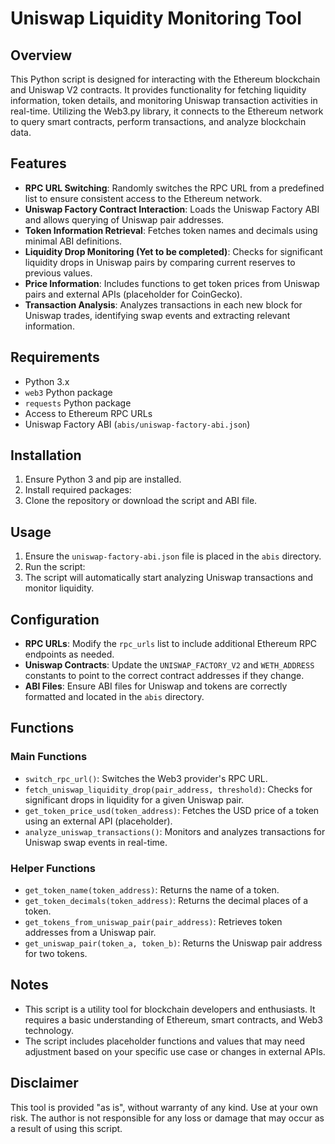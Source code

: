 # Uniswap Liquidity Monitoring Tool

## Overview

This Python script is designed for interacting with the Ethereum blockchain and Uniswap V2 contracts. It provides functionality for fetching liquidity information, token details, and monitoring Uniswap transaction activities in real-time. Utilizing the Web3.py library, it connects to the Ethereum network to query smart contracts, perform transactions, and analyze blockchain data.

## Features

- **RPC URL Switching**: Randomly switches the RPC URL from a predefined list to ensure consistent access to the Ethereum network.
- **Uniswap Factory Contract Interaction**: Loads the Uniswap Factory ABI and allows querying of Uniswap pair addresses.
- **Token Information Retrieval**: Fetches token names and decimals using minimal ABI definitions.
- **Liquidity Drop Monitoring (Yet to be completed)**: Checks for significant liquidity drops in Uniswap pairs by comparing current reserves to previous values.
- **Price Information**: Includes functions to get token prices from Uniswap pairs and external APIs (placeholder for CoinGecko).
- **Transaction Analysis**: Analyzes transactions in each new block for Uniswap trades, identifying swap events and extracting relevant information.

## Requirements

- Python 3.x
- `web3` Python package
- `requests` Python package
- Access to Ethereum RPC URLs
- Uniswap Factory ABI (`abis/uniswap-factory-abi.json`)

## Installation

1. Ensure Python 3 and pip are installed.
2. Install required packages:
3. Clone the repository or download the script and ABI file.

## Usage

1. Ensure the `uniswap-factory-abi.json` file is placed in the `abis` directory.
2. Run the script:
3. The script will automatically start analyzing Uniswap transactions and monitor liquidity.

## Configuration

- **RPC URLs**: Modify the `rpc_urls` list to include additional Ethereum RPC endpoints as needed.
- **Uniswap Contracts**: Update the `UNISWAP_FACTORY_V2` and `WETH_ADDRESS` constants to point to the correct contract addresses if they change.
- **ABI Files**: Ensure ABI files for Uniswap and tokens are correctly formatted and located in the `abis` directory.

## Functions

### Main Functions

- `switch_rpc_url()`: Switches the Web3 provider's RPC URL.
- `fetch_uniswap_liquidity_drop(pair_address, threshold)`: Checks for significant drops in liquidity for a given Uniswap pair.
- `get_token_price_usd(token_address)`: Fetches the USD price of a token using an external API (placeholder).
- `analyze_uniswap_transactions()`: Monitors and analyzes transactions for Uniswap swap events in real-time.

### Helper Functions

- `get_token_name(token_address)`: Returns the name of a token.
- `get_token_decimals(token_address)`: Returns the decimal places of a token.
- `get_tokens_from_uniswap_pair(pair_address)`: Retrieves token addresses from a Uniswap pair.
- `get_uniswap_pair(token_a, token_b)`: Returns the Uniswap pair address for two tokens.

## Notes

- This script is a utility tool for blockchain developers and enthusiasts. It requires a basic understanding of Ethereum, smart contracts, and Web3 technology.
- The script includes placeholder functions and values that may need adjustment based on your specific use case or changes in external APIs.

## Disclaimer

This tool is provided "as is", without warranty of any kind. Use at your own risk. The author is not responsible for any loss or damage that may occur as a result of using this script.
